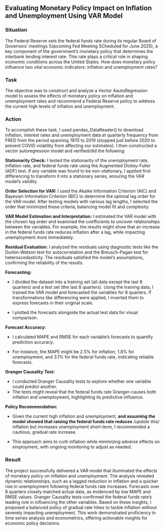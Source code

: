 ## Evaluating Monetary Policy Impact on Inflation and Unemployment Using VAR Model

### Situation

The Federal Reserve sets the federal funds rate during its regular Board of Governors’ meetings (Upcoming Fed Meeting SCheduled for June 2025), a key component of the government’s monetary policy that determines the interbank lending interest rate. This rate plays a critical role in shaping economic conditions across the United States. How does monetary policy influence two vital economic indicators: inflation and unemployment rates? 

### Task
The objective was to construct and analyze a Vector AautoRegression model to assess the effects of monetary policy on inflation and unemployment rates and recommend a Federal Reserve policy to address the current high levels of inflation and unemployment. 


### Action 
To accomplish these task, I used pandas_DataReader() to download inflation, interest rates and unemployment data at quarterly frequency from FRED from the period spanning 1970 to 2019 (stopped just before 2020 to prevent COVID volatility from affecting our estimates). I then constructed a vector autoregression model and verified/did the following:

**Stationarity Check:**
I tested the stationarity of the unemployment rate, inflation rate, and federal funds rate using the Augmented Dickey-Fuller (ADF) test.
If any variable was found to be non-stationary, I applied first differencing to transform it into a stationary series, ensuring the VAR model’s validity.


**Order Selection for VAR:**
I used the Akaike Information Criterion (AIC) and Bayesian Information Criterion (BIC) to determine the optimal lag order for the VAR model.
After testing models with various lag lengths, I selected the order that minimized these criteria, balancing model fit and complexity.

**VAR Model Estimation and Interpretation:**
I estimated the VAR model with the chosen lag order and examined the coefficients to uncover relationships between the variables.
For example, the results might show that an increase in the federal funds rate reduces inflation after a lag, while impacting unemployment more immediately.


**Residual Evaluation:**
I analyzed the residuals using diagnostic tests like the Durbin-Watson test for autocorrelation and the Breusch-Pagan test for heteroscedasticity.
The residuals satisfied the model’s assumptions, confirming the reliability of the results.

**Forecasting:**
- I divided the dataset into a training set (all data except the last 8 quarters) and a test set (the last 8 quarters).
Using the training data, I trained the VAR model and forecasted the variables for 8 quarters. If transformations like differencing were applied, I inverted them to express forecasts in their original scale.

- I plotted the forecasts alongside the actual test data for visual comparison.


**Forecast Accuracy:**
- I calculated MAPE and RMSE for each variable’s forecasts to quantify prediction accuracy.

- For instance, the MAPE might be 2.5% for inflation, 1.8% for unemployment, and 3.1% for the federal funds rate, indicating reliable forecasts.


**Granger Causality Test:**
- I conducted Granger Causality tests to explore whether one variable could predict another.
- The tests might reveal that the federal funds rate Granger-causes both inflation and unemployment, highlighting its predictive influence.


**Policy Recommendation:**
- Given the current high inflation and unemployment, **and assuming the model showed that raising the federal funds rate reduces** /*update this*/ inflation but increases unemployment short-term, I recommended a cautious, gradual rate increase.

- This approach aims to curb inflation while minimizing adverse effects on employment, with ongoing monitoring to adjust as needed.

### Result
The project successfully delivered a VAR model that illuminated the effects of monetary policy on inflation and unemployment. The analysis revealed dynamic relationships, such as a lagged reduction in inflation and a quicker rise in unemployment following federal funds rate increases. Forecasts over 8 quarters closely matched actual data, as evidenced by low MAPE and RMSE values. Granger Causality tests confirmed the federal funds rate’s leading role in influencing the other variables. Based on these insights, I proposed a balanced policy of gradual rate hikes to tackle inflation without severely impacting unemployment. This work demonstrated proficiency in time series analysis and econometrics, offering actionable insights for economic policy decisions.
